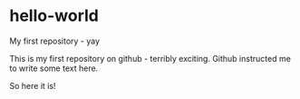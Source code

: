 # hello-world
My first repository - yay

This is my first repository on github - terribly exciting. Github instructed me to write some text here.

So here it is!
